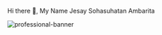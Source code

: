 Hi there 👋, My Name Jesay Sohasuhatan Ambarita

![professional-banner](https://github.com/user-attachments/assets/2df38b59-70b6-41e2-9e17-1a6717c9d157)



<!--
**jesayaambarita/jesayaambarita** is a ✨ _special_ ✨ repository because its `README.md` (this file) appears on your GitHub profile.

Here are some ideas to get you started:

- 🔭 I’m currently working on ...
- 🌱 I’m currently learning ...
- 👯 I’m looking to collaborate on ...
- 🤔 I’m looking for help with ...
- 💬 Ask me about ...
- 📫 How to reach me: ...
- 😄 Pronouns: ...
- ⚡ Fun fact: ...
-->
